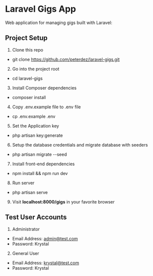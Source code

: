 # Laravel Gigs App

Web application for managing gigs built with Laravel:

## Project Setup

1. Clone this repo
- git clone https://github.com/peterdez/laravel-gigs.git
2. Go into the project root
- cd laravel-gigs
3. Install Composer dependencies
- composer install
4. Copy .env.example file to .env file
- cp .env.example .env
5. Set the Application key
- php artisan key:generate
6. Setup the database credentials and migrate database with seeders
- php artisan migrate --seed
7. Install front-end dependencies
- npm install && npm run dev
8. Run server
- php artisan serve
9. Visit **localhost:8000/gigs** in your favorite browser

## Test User Accounts

1. Administrator
- Email Address: admin@test.com
- Password: Krystal

2. General User
- Email Address: krystal@test.com
- Password: Krystal
